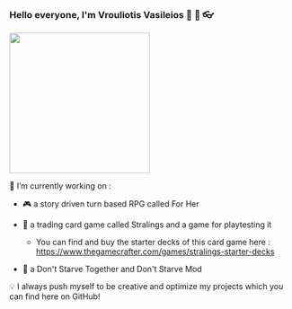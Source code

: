 ### Hello everyone, I'm Vrouliotis Vasileios :dragon: :robot: :eyeglasses: 

<img src="https://media.giphy.com/media/UOvFfXGINpmN2/giphy.gif" width="250" height="250" />

🔭 I’m currently working on : 

- :video_game:  a story driven turn based RPG called For Her 

- :flower_playing_cards: a trading card game called Stralings and a game for playtesting it
  - You can find and buy the starter decks of this card game here : https://www.thegamecrafter.com/games/stralings-starter-decks

- :frog: a Don't Starve Together and Don't Starve Mod

:bulb: I always push myself to be creative and optimize my projects which you can find here on GitHub!



<!--
**vvroul/vvroul** is a ✨ _special_ ✨ repository because its `README.md` (this file) appears on your GitHub profile.

Here are some ideas to get you started:

- 🔭 I’m currently working on ...
- 🌱 I’m currently learning ...
- 👯 I’m looking to collaborate on ...
- 🤔 I’m looking for help with ...
- 💬 Ask me about ...
- 📫 How to reach me: ...
- 😄 Pronouns: ...
- ⚡ Fun fact: ...
-->

